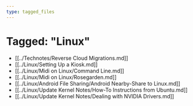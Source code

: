 ```yaml
---
type: tagged_files
---
```

# Tagged: "Linux"

- [[../Technotes/Reverse Cloud Migrations.md]]
- [[../Linux/Setting Up a Kiosk.md]]
- [[../Linux/Midi on Linux/Command Line.md]]
- [[../Linux/Midi on Linux/Rosegarden.md]]
- [[../Linux/Android File Sharing/Android Nearby-Share to Linux.md]]
- [[../Linux/Update Kernel Notes/How-To Instructions from Ubuntu.md]]
- [[../Linux/Update Kernel Notes/Dealing with NVIDIA Drivers.md]]

